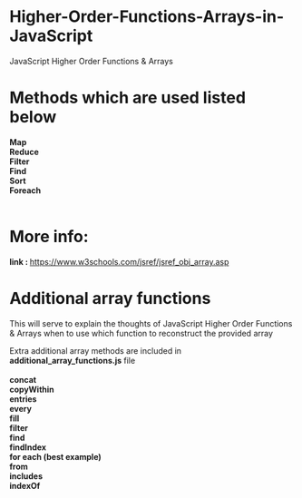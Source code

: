 # Higher-Order-Functions-Arrays-in-JavaScript

JavaScript Higher Order Functions &amp; Arrays

# Methods which are used listed below

<b>
Map <br>
Reduce <br> 
Filter <br>
Find <br>
Sort <br>
Foreach <br> <br>
</b>

# More info:
<b>link : </b>https://www.w3schools.com/jsref/jsref_obj_array.asp <br>

# Additional array functions

This will serve to explain the thoughts of JavaScript Higher Order Functions & Arrays when to use which function to reconstruct the provided array

Extra additional array methods are included in <b>additional_array_functions.js</b> file <br> <br>
<b>
concat <br>
copyWithin <br>
entries <br>
every <br>
fill <br>
filter <br>
find <br>
findIndex <br>
for each (best example) <br>
from <br>
includes <br>
indexOf <br>
</b>
